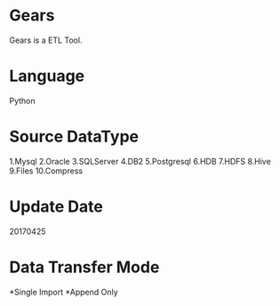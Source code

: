 # Gears
Gears is a ETL Tool.

# Language
Python

# Source DataType
1.Mysql
2.Oracle
3.SQLServer
4.DB2
5.Postgresql
6.HDB
7.HDFS
8.Hive
9.Files
10.Compress

# Update Date
20170425

# Data Transfer Mode
*Single Import
*Append Only

#


